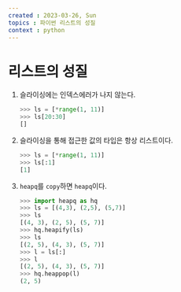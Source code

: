 ```yaml
---
created : 2023-03-26, Sun
topics : 파이썬 리스트의 성질
context : python
---
```

# 리스트의 성질
1. 슬라이싱에는 인덱스에러가 나지 않는다.
	```python
	>>> ls = [*range(1, 11)]
	>>> ls[20:30]
	[]
	```

2. 슬라이싱을 통해 접근한 값의 타입은 항상 리스트이다.
	```python
	>>> ls = [*range(1, 11)]
	>>> ls[:1]
	[1]
    ```

3. `heapq`를 `copy`하면 `heapq`이다.
	```python
	>>> import heapq as hq
    >>> ls = [(4,3), (2,5), (5,7)]
    >>> ls
	[(4, 3), (2, 5), (5, 7)]
    >>> hq.heapify(ls)
    >>> ls
	[(2, 5), (4, 3), (5, 7)]
    >>> l = ls[:]
    >>> l
	[(2, 5), (4, 3), (5, 7)]
    >>> hq.heappop(l)
	(2, 5)
	```